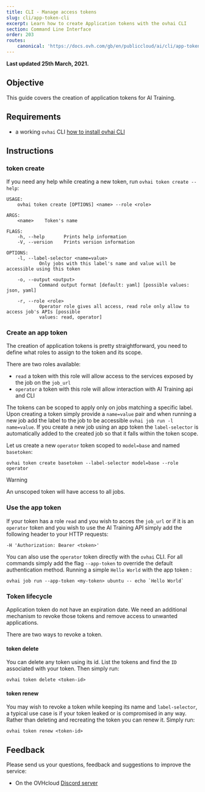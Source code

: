 ```yaml
---
title: CLI - Manage access tokens
slug: cli/app-token-cli
excerpt: Learn how to create Application tokens with the ovhai CLI
section: Command Line Interface
order: 203
routes:
    canonical: 'https://docs.ovh.com/gb/en/publiccloud/ai/cli/app-token-cli/'
---
```


**Last updated 25th March, 2021.**

## Objective

This guide covers the creation of application tokens for AI Training.

## Requirements

-   a working `ovhai` CLI [how to install ovhai CLI](https://docs.ovh.com/us/es/publiccloud/ai/cli/install-client)

## Instructions

### token create

If you need any help while creating a new token, run `ovhai token create --help`:

``` {.console}
USAGE:
    ovhai token create [OPTIONS] <name> --role <role>

ARGS:
    <name>    Token's name

FLAGS:
    -h, --help       Prints help information
    -V, --version    Prints version information

OPTIONS:
    -l, --label-selector <name=value>
            Only jobs with this label's name and value will be accessible using this token

    -o, --output <output>
            Command output format [default: yaml] [possible values: json, yaml]

    -r, --role <role>
            Operator role gives all access, read role only allow to access job's APIs [possible
            values: read, operator]
```

### Create an app token

The creation of application tokens is pretty straightforward, you need to define what roles to assign to the token and its scope.

There are two roles available:
- `read` a token with this role will allow access to the services exposed by the job on the `job_url`
- `operator` a token with this role will allow interaction with AI Training api and CLI

The tokens can be scoped to apply only on jobs matching a specific label.
Upon creating a token simply provide a `name=value` pair and when running a new job add the label to the job to be accessible `ovhai job run -l name=value`.
If you create a new job using an app token the `label-selector` is automatically added to the created job so that it falls within the token scope.

Let us create a new `operator` token scoped to `model=base` and named `basetoken`:

``` {.console}
ovhai token create basetoken --label-selector model=base --role operator
```

> [!warning]
> An unscoped token will have access to all jobs.

### Use the app token

If your token has a role `read` and you wish to acces the `job_url` or if it is an `operator` token and you wish to use the AI Training API simply add the following header to your HTTP requests:

``` {.console}
-H 'Authorization: Bearer <token>'
```

You can also use the `operator` token directly with the `ovhai` CLI.
For all commands simply add the flag `--app-token` to override the default authentication method.
Running a simple `Hello World` with the app token :

``` {.console}
ovhai job run --app-token <my-token> ubuntu -- echo `Hello World`
```

### Token lifecycle

Application token do not have an expiration date.
We need an additional mechanism to revoke those tokens and remove access to unwanted applications.

There are two ways to revoke a token.

#### token delete

You can delete any token using its id. List the tokens and find the `ID` associated with your token.
Then simply run:

``` {.console}
ovhai token delete <token-id>
```

#### token renew

You may wish to revoke a token while keeping its name and `label-selector`, a typical use case is if your token leaked or is compromised in any way.
Rather than deleting and recreating the token you can renew it. Simply run:

``` {.console}
ovhai token renew <token-id>
```

## Feedback

Please send us your questions, feedback and suggestions to improve the service:

- On the OVHcloud [Discord server](https://discord.com/invite/vXVurFfwe9) 
